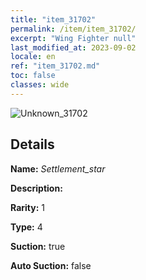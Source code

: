 ```yaml
---
title: "item_31702"
permalink: /item/item_31702/
excerpt: "Wing Fighter null"
last_modified_at: 2023-09-02
locale: en
ref: "item_31702.md"
toc: false
classes: wide
---
```



 ![Unknown_31702](/images/item/Settlement_star_p.png)



## Details

 **Name:** *Settlement_star* 

 **Description:** 

 **Rarity:** 1 

 **Type:** 4 

 **Suction:** true 

 **Auto Suction:** false 


